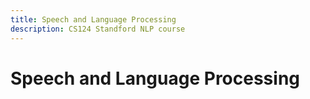 ```yaml
---
title: Speech and Language Processing
description: CS124 Standford NLP course
---
```


# Speech and Language Processing
